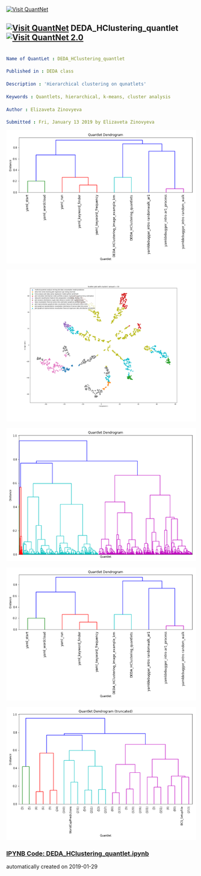 [<img src="https://github.com/QuantLet/Styleguide-and-FAQ/blob/master/pictures/banner.png" width="888" alt="Visit QuantNet">](http://quantlet.de/)

## [<img src="https://github.com/QuantLet/Styleguide-and-FAQ/blob/master/pictures/qloqo.png" alt="Visit QuantNet">](http://quantlet.de/) **DEDA_HClustering_quantlet** [<img src="https://github.com/QuantLet/Styleguide-and-FAQ/blob/master/pictures/QN2.png" width="60" alt="Visit QuantNet 2.0">](http://quantlet.de/)

```yaml

Name of QuantLet : DEDA_HClustering_quantlet

Published in : DEDA class

Description : 'Hierarchical clustering on qunatlets'

Keywords : Quantlets, hierarchical, k-means, cluster analysis

Author : Elizaveta Zinovyeva

Submitted : Fri, January 13 2019 by Elizaveta Zinovyeva

```

![Picture1](.dendr_small.png)

![Picture2](TSNE_10_clusters.png)

![Picture3](dendr_full.png)

![Picture4](dendr_small.png)

![Picture5](dendr_trunc.png)

### [IPYNB Code: DEDA_HClustering_quantlet.ipynb](DEDA_HClustering_quantlet.ipynb)


automatically created on 2019-01-29
